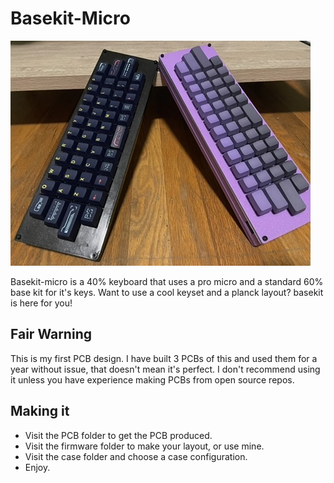 # Basekit-Micro

![basekit-micro](./img/basekit-micro.jpeg)

Basekit-micro is a 40% keyboard that uses a pro micro and a standard 60% base
kit for it's keys. Want to use a cool keyset and a planck layout? basekit is
here for you!

## Fair Warning

This is my first PCB design. I have built 3 PCBs of this and used them for a
year without issue, that doesn't mean it's perfect. I don't recommend using
it unless you have experience making PCBs from open source repos.

## Making it

- Visit the PCB folder to get the PCB produced.
- Visit the firmware folder to make your layout, or use mine.
- Visit the case folder and choose a case configuration.
- Enjoy.
